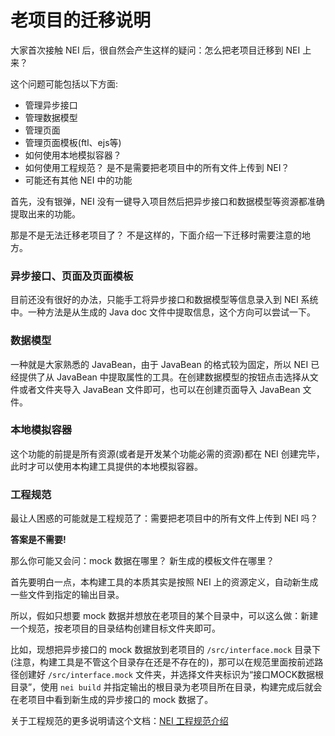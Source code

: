 # 老项目的迁移说明

大家首次接触 NEI 后，很自然会产生这样的疑问：怎么把老项目迁移到 NEI 上来？

这个问题可能包括以下方面:

* 管理异步接口
* 管理数据模型
* 管理页面
* 管理页面模板(ftl、ejs等)
* 如何使用本地模拟容器？
* 如何使用工程规范？ 是不是需要把老项目中的所有文件上传到 NEI？
* 可能还有其他 NEI 中的功能

首先，没有银弹，NEI 没有一键导入项目然后把异步接口和数据模型等资源都准确提取出来的功能。

那是不是无法迁移老项目了？ 不是这样的，下面介绍一下迁移时需要注意的地方。


### 异步接口、页面及页面模板

目前还没有很好的办法，只能手工将异步接口和数据模型等信息录入到 NEI 系统中。一种方法是从生成的 Java doc 文件中提取信息，这个方向可以尝试一下。


### 数据模型

一种就是大家熟悉的 JavaBean，由于 JavaBean 的格式较为固定，所以 NEI 已经提供了从 JavaBean 中提取属性的工具。在创建数据模型的按钮点击选择从文件或者文件夹导入 JavaBean 文件即可，也可以在创建页面导入 JavaBean 文件。


### 本地模拟容器

这个功能的前提是所有资源(或者是开发某个功能必需的资源)都在 NEI 创建完毕，此时才可以使用本构建工具提供的本地模拟容器。


### 工程规范

最让人困惑的可能就是工程规范了：需要把老项目中的所有文件上传到 NEI 吗？

**答案是不需要!**

那么你可能又会问：mock 数据在哪里？ 新生成的模板文件在哪里？

首先要明白一点，本构建工具的本质其实是按照 NEI 上的资源定义，自动新生成一些文件到指定的输出目录。

所以，假如只想要 mock 数据并想放在老项目的某个目录中，可以这么做：新建一个规范，按老项目的目录结构创建目标文件夹即可。

比如，现想把异步接口的 mock 数据放到老项目的 `/src/interface.mock` 目录下(注意，构建工具是不管这个目录存在还是不存在的)，那可以在规范里面按前述路径创建好 `/src/interface.mock` 文件夹，并选择文件夹标识为“接口MOCK数据根目录”，使用 `nei build` 并指定输出的根目录为老项目所在目录，构建完成后就会在老项目中看到新生成的异步接口的 mock 数据了。

关于工程规范的更多说明请这个文档：[NEI 工程规范介绍](./工程规范介绍.md)





